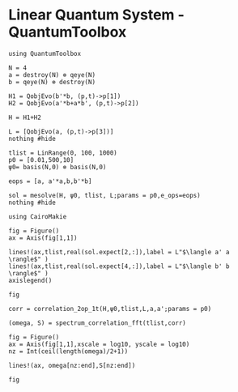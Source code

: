 # Linear Quantum System - QuantumToolbox

```@example ifo
using QuantumToolbox
```

```@example ifo
N = 4
a = destroy(N) ⊗ qeye(N)
b = qeye(N) ⊗ destroy(N)

H1 = QobjEvo(b'*b, (p,t)->p[1])
H2 = QobjEvo(a'*b+a*b', (p,t)->p[2])

H = H1+H2

L = [QobjEvo(a, (p,t)->p[3])]
nothing #hide
```

```@example ifo
tlist = LinRange(0, 100, 1000)
p0 = [0.01,500,10]
ψ0= basis(N,0) ⊗ basis(N,0)

eops = [a, a'*a,b,b'*b]

sol = mesolve(H, ψ0, tlist, L;params = p0,e_ops=eops)
nothing #hide
```

```@example ifo
using CairoMakie

fig = Figure()
ax = Axis(fig[1,1])

lines!(ax,tlist,real(sol.expect[2,:]),label = L"$\langle a' a \rangle$" )
lines!(ax,tlist,real(sol.expect[4,:]),label = L"$\langle b' b \rangle$" )
axislegend()

fig
```

```@example ifo
corr = correlation_2op_1t(H,ψ0,tlist,L,a,a';params = p0)
```

```@example ifo
(omega, S) = spectrum_correlation_fft(tlist,corr)

fig = Figure()
ax = Axis(fig[1,1],xscale = log10, yscale = log10)
nz = Int(ceil(length(omega)/2+1))

lines!(ax, omega[nz:end],S[nz:end])

fig
```

